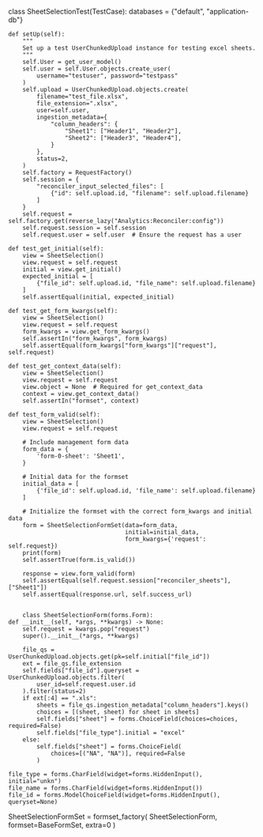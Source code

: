 class SheetSelectionTest(TestCase):
    databases = {"default", "application-db"}

    def setUp(self):
        """
        Set up a test UserChunkedUpload instance for testing excel sheets.
        """
        self.User = get_user_model()
        self.user = self.User.objects.create_user(
            username="testuser", password="testpass"
        )
        self.upload = UserChunkedUpload.objects.create(
            filename="test_file.xlsx",
            file_extension=".xlsx",
            user=self.user,
            ingestion_metadata={
                "column_headers": {
                    "Sheet1": ["Header1", "Header2"],
                    "Sheet2": ["Header3", "Header4"],
                }
            },
            status=2,
        )
        self.factory = RequestFactory()
        self.session = {
            "reconciler_input_selected_files": [
                {"id": self.upload.id, "filename": self.upload.filename}
            ]
        }
        self.request = self.factory.get(reverse_lazy("Analytics:Reconciler:config"))
        self.request.session = self.session
        self.request.user = self.user  # Ensure the request has a user

    def test_get_initial(self):
        view = SheetSelection()
        view.request = self.request
        initial = view.get_initial()
        expected_initial = [
            {"file_id": self.upload.id, "file_name": self.upload.filename}
        ]
        self.assertEqual(initial, expected_initial)

    def test_get_form_kwargs(self):
        view = SheetSelection()
        view.request = self.request
        form_kwargs = view.get_form_kwargs()
        self.assertIn("form_kwargs", form_kwargs)
        self.assertEqual(form_kwargs["form_kwargs"]["request"], self.request)

    def test_get_context_data(self):
        view = SheetSelection()
        view.request = self.request
        view.object = None  # Required for get_context_data
        context = view.get_context_data()
        self.assertIn("formset", context)

    def test_form_valid(self):
        view = SheetSelection()
        view.request = self.request
        
        # Include management form data
        form_data = {
            'form-0-sheet': 'Sheet1',
        }
        
        # Initial data for the formset
        initial_data = [
            {'file_id': self.upload.id, 'file_name': self.upload.filename}
        ]
        
        # Initialize the formset with the correct form_kwargs and initial data
        form = SheetSelectionFormSet(data=form_data, 
                                     initial=initial_data, 
                                     form_kwargs={'request': self.request})
        print(form)
        self.assertTrue(form.is_valid())
        
        response = view.form_valid(form)
        self.assertEqual(self.request.session["reconciler_sheets"], ["Sheet1"])
        self.assertEqual(response.url, self.success_url)


        class SheetSelectionForm(forms.Form):
    def __init__(self, *args, **kwargs) -> None:
        self.request = kwargs.pop("request")
        super().__init__(*args, **kwargs)

        file_qs = UserChunkedUpload.objects.get(pk=self.initial["file_id"])
        ext = file_qs.file_extension
        self.fields["file_id"].queryset = UserChunkedUpload.objects.filter(
            user_id=self.request.user.id
        ).filter(status=2)
        if ext[:4] == ".xls":
            sheets = file_qs.ingestion_metadata["column_headers"].keys()
            choices = [(sheet, sheet) for sheet in sheets]
            self.fields["sheet"] = forms.ChoiceField(choices=choices, required=False)
            self.fields["file_type"].initial = "excel"
        else:
            self.fields["sheet"] = forms.ChoiceField(
                choices=[("NA", "NA")], required=False
            )

    file_type = forms.CharField(widget=forms.HiddenInput(), initial="unkn")
    file_name = forms.CharField(widget=forms.HiddenInput())
    file_id = forms.ModelChoiceField(widget=forms.HiddenInput(), queryset=None)


SheetSelectionFormSet = formset_factory(
    SheetSelectionForm, formset=BaseFormSet, extra=0
)
